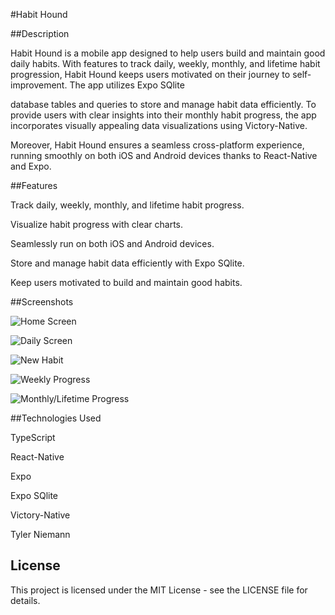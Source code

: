 #Habit Hound

##Description

Habit Hound is a mobile app designed to help users build and maintain good daily habits. With features to track daily, weekly, monthly, and lifetime habit progression, Habit Hound keeps users motivated on their journey to self-improvement. The app utilizes Expo SQlite 

database tables and queries to store and manage habit data efficiently. To provide users with clear insights into their monthly habit progress, the app incorporates visually appealing data visualizations using Victory-Native. 

Moreover, Habit Hound ensures a seamless cross-platform experience, running smoothly on both iOS and Android devices thanks to React-Native and Expo.

##Features

Track daily, weekly, monthly, and lifetime habit progress.

Visualize habit progress with clear charts.

Seamlessly run on both iOS and Android devices.

Store and manage habit data efficiently with Expo SQlite.

Keep users motivated to build and maintain good habits.

##Screenshots

![Home Screen](Bloodhound/assets/IMG_2403.PNG)

![Daily Screen](Bloodhound/assets/IMG_2406.PNG)

![New Habit](Bloodhound/assets/IMG_2405.PNG)

![Weekly Progress](Bloodhound/assets/IMG_2408.PNG)

![Monthly/Lifetime Progress](Bloodhound/assets/IMG_2409.PNG)

##Technologies Used

TypeScript

React-Native

Expo

Expo SQlite

Victory-Native

Tyler Niemann

## License

This project is licensed under the MIT License - see the LICENSE file for details.
